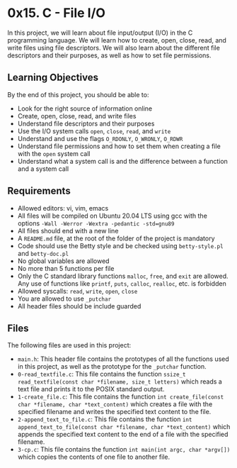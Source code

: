 # 0x15. C - File I/O

In this project, we will learn about file input/output (I/O) in the C programming language. We will learn how to create, open, close, read, and write files using file descriptors. We will also learn about the different file descriptors and their purposes, as well as how to set file permissions.

## Learning Objectives

By the end of this project, you should be able to:

- Look for the right source of information online
- Create, open, close, read, and write files
- Understand file descriptors and their purposes
- Use the I/O system calls `open`, `close`, `read`, and `write`
- Understand and use the flags `O_RDONLY`, `O_WRONLY`, `O_RDWR`
- Understand file permissions and how to set them when creating a file with the `open` system call
- Understand what a system call is and the difference between a function and a system call

## Requirements

- Allowed editors: vi, vim, emacs
- All files will be compiled on Ubuntu 20.04 LTS using gcc with the options `-Wall -Werror -Wextra -pedantic -std=gnu89`
- All files should end with a new line
- A `README.md` file, at the root of the folder of the project is mandatory
- Code should use the Betty style and be checked using `betty-style.pl` and `betty-doc.pl`
- No global variables are allowed
- No more than 5 functions per file
- Only the C standard library functions `malloc`, `free`, and `exit` are allowed. Any use of functions like `printf`, `puts`, `calloc`, `realloc`, etc. is forbidden
- Allowed syscalls: `read`, `write`, `open`, `close`
- You are allowed to use `_putchar`
- All header files should be include guarded

## Files

The following files are used in this project:

- `main.h`: This header file contains the prototypes of all the functions used in this project, as well as the prototype for the `_putchar` function.
- `0-read_textfile.c`: This file contains the function `ssize_t read_textfile(const char *filename, size_t letters)` which reads a text file and prints it to the POSIX standard output.
- `1-create_file.c`: This file contains the function `int create_file(const char *filename, char *text_content)` which creates a file with the specified filename and writes the specified text content to the file.
- `2-append_text_to_file.c`: This file contains the function `int append_text_to_file(const char *filename, char *text_content)` which appends the specified text content to the end of a file with the specified filename.
- `3-cp.c`: This file contains the function `int main(int argc, char *argv[])` which copies the contents of one file to another file.

